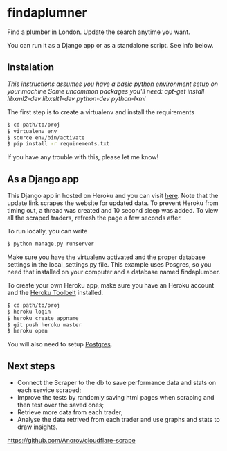 # findaplumner

Find a plumber in London. Update the search anytime you want.

You can run it as a Django app or as a standalone script. See info below.

## Instalation
*This instructions assumes you have a basic python environment setup on your machine*
*Some uncommon packages you'll need: apt-get install libxml2-dev libxslt1-dev python-dev python-lxml*

The first step is to create a virtualenv and install the requirements

```sh
$ cd path/to/proj
$ virtualenv env
$ source env/bin/activate
$ pip install -r requirements.txt
```

If you have any trouble with this, please let me know!

## As a Django app
This Django app in hosted on Heroku and you can visit [here](http://findaplumber.herokuapp.com).
Note that the update link scrapes the website for updated data. To prevent Heroku from timing out, 
a thread was created and 10 second sleep was added. To view all the scraped traders, refresh the page a few seconds after.


To run locally, you can write
```sh
$ python manage.py runserver
```
Make sure you have the virtualenv activated and the proper database settings in the local_settings.py file. This example uses Posgres, so you need that installed on your computer and a database named findaplumber.

To create your own Heroku app, make sure you have an Heroku account and the [Heroku Toolbelt](https://toolbelt.heroku.com/) installed. 
```sh
$ cd path/to/proj
$ heroku login
$ heroku create appname
$ git push heroku master
$ heroku open
```
You will also need to setup [Postgres](https://devcenter.heroku.com/articles/heroku-postgresql).



## Next steps
* Connect the Scraper to the db to save performance data and stats on each service scraped;
* Improve the tests by randomly saving html pages when scraping and then test over the saved ones;
* Retrieve more data from each trader;
* Analyse the data retrived from each trader and use graphs and stats to draw insights.

https://github.com/Anorov/cloudflare-scrape


